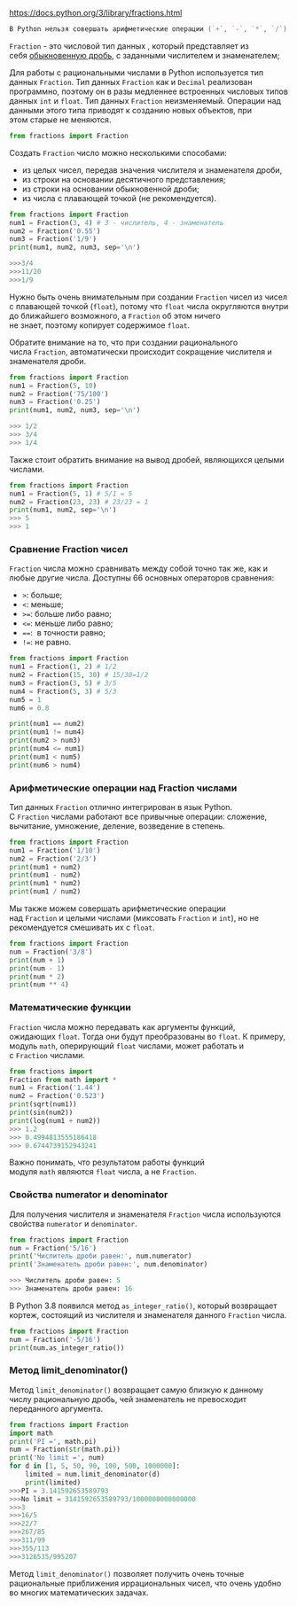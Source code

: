 https://docs.python.org/3/library/fractions.html

```d
В Python нельзя совершать арифметические операции (`+`, `-`, `*`, `/`) между типами  Decimal и Fraction.
```

`Fraction` - это числовой тип данных , который представляет из себя [обыкновенную дробь](https://ru.wikipedia.org/wiki/%D0%94%D1%80%D0%BE%D0%B1%D1%8C_(%D0%BC%D0%B0%D1%82%D0%B5%D0%BC%D0%B0%D1%82%D0%B8%D0%BA%D0%B0)#.D0.9E.D0.B1.D1.8B.D0.BA.D0.BD.D0.BE.D0.B2.D0.B5.D0.BD.D0.BD.D1.8B.D0.B5_.D0.B4.D1.80.D0.BE.D0.B1.D0.B8), с заданными числителем и знаменателем;

Для работы с рациональными числами в Python используется тип данных `Fraction`. Тип данных `Fraction` как и `Decimal` реализован программно, поэтому он в разы медленнее встроенных числовых типов данных `int` и `float`. Тип данных `Fraction` неизменяемый. Операции над данными этого типа приводят к созданию новых объектов, при этом старые не меняются.
```python
from fractions import Fraction
```
Создать `Fraction` число можно несколькими способами:

- из целых чисел, передав значения числителя и знаменателя дроби,
- из строки на основании десятичного представления;
- из строки на основании обыкновенной дроби;
- из числа с плавающей точкой (не рекомендуется).
```python
from fractions import Fraction 
num1 = Fraction(3, 4) # 3 - числитель, 4 - знаменатель 
num2 = Fraction('0.55') 
num3 = Fraction('1/9') 
print(num1, num2, num3, sep='\n')

>>>3/4 
>>>11/20 
>>>1/9
```
Нужно быть очень внимательным при создании `Fraction` чисел из чисел с плавающей точкой (`float`), потому что `float` числа округляются внутри до ближайшего возможного, а `Fraction` об этом ничего не знает, поэтому копирует содержимое `float`.

Обратите внимание на то, что при создании рационального числа `Fraction`, автоматически происходит сокращение числителя и знаменателя дроби.
```python
from fractions import Fraction 
num1 = Fraction(5, 10) 
num2 = Fraction('75/100') 
num3 = Fraction('0.25') 
print(num1, num2, num3, sep='\n')

>>> 1/2 
>>> 3/4 
>>> 1/4
```
Также стоит обратить внимание на вывод дробей, являющихся целыми числами.
```python
from fractions import Fraction 
num1 = Fraction(5, 1) # 5/1 = 5 
num2 = Fraction(23, 23) # 23/23 = 1 
print(num1, num2, sep='\n')
>>> 5 
>>> 1
```
### Сравнение Fraction чисел
`Fraction` числа можно сравнивать между собой точно так же, как и любые другие числа. Доступны 66 основных операторов сравнения:

- `>`: больше;
- `<`: меньше;
- `>=`: больше либо равно;
- `<=`: меньше либо равно;
- `==`:  в точности равно;
- `!=`: не равно.
```python
from fractions import Fraction 
num1 = Fraction(1, 2) # 1/2 
num2 = Fraction(15, 30) # 15/30=1/2 
num3 = Fraction(3, 5) # 3/5 
num4 = Fraction(5, 3) # 5/3 
num5 = 1 
num6 = 0.8 

print(num1 == num2) 
print(num1 != num4) 
print(num2 > num3) 
print(num4 <= num1) 
print(num1 < num5) 
print(num6 > num4)
```
### Арифметические операции над Fraction числами

Тип данных `Fraction` отлично интегрирован в язык Python. С `Fraction` числами работают все привычные операции: сложение, вычитание, умножение, деление, возведение в степень.
```python
from fractions import Fraction 
num1 = Fraction('1/10') 
num2 = Fraction('2/3') 
print(num1 + num2) 
print(num1 - num2) 
print(num1 * num2) 
print(num1 / num2)
```
Мы также можем совершать арифметические операции над `Fraction` и целыми числами (миксовать `Fraction` и `int`), но не рекомендуется смешивать их с `float`.
```python
from fractions import Fraction 
num = Fraction('3/8') 
print(num + 1) 
print(num - 1) 
print(num * 2) 
print(num ** 4)
```
### Математические функции

`Fraction` числа можно передавать как аргументы функций, ожидающих `float`. Тогда они будут преобразованы во `float`. К примеру, модуль `math`, оперирующий `float` числами, может работать и с `Fraction` числами.
```python
from fractions import 
Fraction from math import * 
num1 = Fraction('1.44') 
num2 = Fraction('0.523') 
print(sqrt(num1)) 
print(sin(num2)) 
print(log(num1 + num2))
>>> 1.2 
>>> 0.4994813555186418 
>>> 0.6744739152943241
```
Важно понимать, что результатом работы функций модуля `math` являются `float` числа, а не `Fraction`.

### Свойства numerator и denominator
Для получения числителя и знаменателя `Fraction` числа используются свойства `numerator` и `denominator`.
```python
from fractions import Fraction 
num = Fraction('5/16') 
print('Числитель дроби равен:', num.numerator) 
print('Знаменатель дроби равен:', num.denominator)

>>> Числитель дроби равен: 5 
>>> Знаменатель дроби равен: 16
```

В Python 3.8 появился метод `as_integer_ratio()`, который возвращает кортеж, состоящий из числителя и знаменателя данного `Fraction` числа.
```python
from fractions import Fraction 
num = Fraction('-5/16') 
print(num.as_integer_ratio())
```
### Метод limit_denominator()

Метод `limit_denominator()` возвращает самую близкую к данному числу рациональную дробь, чей знаменатель не превосходит переданного аргумента.

```python
from fractions import Fraction 
import math 
print('PI =', math.pi) 
num = Fraction(str(math.pi)) 
print('No limit =', num) 
for d in [1, 5, 50, 90, 100, 500, 1000000]:
	limited = num.limit_denominator(d) 
	print(limited)
>>>PI = 3.141592653589793 
>>>No limit = 3141592653589793/1000000000000000 
>>>3 
>>>16/5 
>>>22/7 
>>>267/85 
>>>311/99 
>>>355/113 
>>>3126535/995207
```
Метод `limit_denominator()` позволяет получить очень точные рациональные приближения иррациональных чисел, что очень удобно во многих математических задачах.
